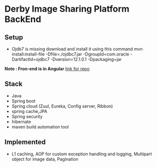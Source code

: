 # Derby Image Sharing Platform BackEnd

## Setup 
- Ojdb7 is missing download and install it using this command
mvn install:install-file -Dfile=./ojdbc7.jar -DgroupId=com.oracle -DartifactId=ojdbc7 -Dversion=12.1.0.1 -Dpackaging=jar


**Note : Fron-end is in Angular** [link for repo ](https://github.com/emWolf09/Derby-UI)


## Stack
 - Java 
 - Spring boot
 - Spring cloud (Zuul, Eureka, Config server, Ribbon)
 - spring cache,JPA
 - Spring security
 - hibernate
 - maven build automation tool

## Implemented
 - L1 caching, AOP for custom exception handling and logging, Multipart object for image data, Pagination 
 
